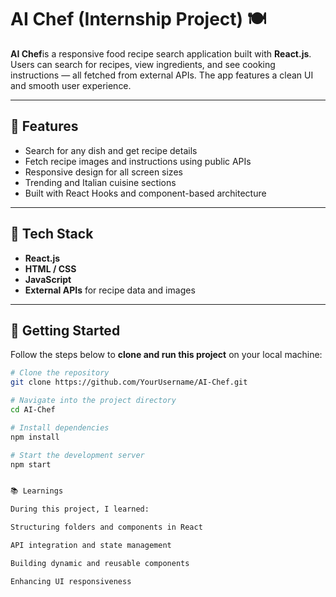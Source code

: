# AI Chef  (Internship Project) 🍽️

**AI Chef**is a responsive food recipe search application built with **React.js**. Users can search for recipes, view ingredients, and see cooking instructions — all fetched from external APIs. The app features a clean UI and smooth user experience.

---

## 🔧 Features

- Search for any dish and get recipe details
- Fetch recipe images and instructions using public APIs
- Responsive design for all screen sizes
- Trending and Italian cuisine sections
- Built with React Hooks and component-based architecture

---

## 📁 Tech Stack

- **React.js**
- **HTML / CSS**
- **JavaScript**
- **External APIs** for recipe data and images

---

## 🚀 Getting Started

Follow the steps below to **clone and run this project** on your local machine:

```bash
# Clone the repository
git clone https://github.com/YourUsername/AI-Chef.git

# Navigate into the project directory
cd AI-Chef

# Install dependencies
npm install

# Start the development server
npm start


📚 Learnings

During this project, I learned:

Structuring folders and components in React

API integration and state management

Building dynamic and reusable components

Enhancing UI responsiveness